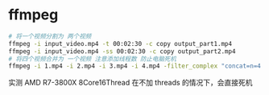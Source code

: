 # ffmpeg

```bash
# 将一个视频分割为 两个视频
ffmpeg -i input_video.mp4 -t 00:02:30 -c copy output_part1.mp4
ffmpeg -i input_video.mp4 -ss 00:02:30 -c copy output_part2.mp4
# 将四个视频合并为 一个视频 注意添加线程数 防止电脑死机
ffmpeg -i 1.mp4 -i 2.mp4 -i 3.mp4 -i 4.mp4 -filter_complex "concat=n=4:v=1:a=1" -threads 4 output.mp4
```

实测 AMD R7-3800X 8Core16Thread 在不加 threads 的情况下，会直接死机
